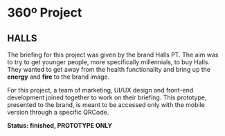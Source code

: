 # 360º Project
## HALLS

The briefing for this project was given by the brand Halls PT. The aim was to try to get younger people, more specifically millennials, to buy Halls. They wanted to get away from the health functionality and bring up the **energy** and **fire** to the brand image.

For this project, a team of marketing, UI/UX design and front-end development joined together to work on their briefing. This prototype, presented to the brand, is meant to be accessed only with the mobile version through a specific QRCode.

**Status: finished, PROTOTYPE ONLY**
